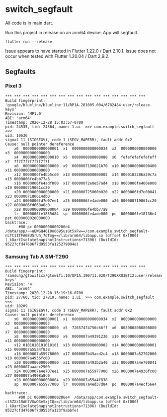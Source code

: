# switch_segfault

All code is in main.dart.

Run this project in release on an arm64 device. App will segfault.

    flutter run --release

Issue appears to have started in Flutter 1.22.0 / Dart 2.10.1. Issue does not occur when tested with Flutter 1.20.04 / Dart 2.9.2.


## Segfaults

### Pixel 3

    *** *** *** *** *** *** *** *** *** *** *** *** *** *** *** ***
    Build fingerprint: 'google/blueline/blueline:11/RP1A.201005.004/6782484:user/release-keys'
    Revision: 'MP1.0'
    ABI: 'arm64'
    Timestamp: 2020-12-28 15:03:57-0700
    pid: 24535, tid: 24564, name: 1.ui  >>> com.example.switch_segfault <<<
    uid: 10636
    signal 11 (SIGSEGV), code 1 (SEGV_MAPERR), fault addr 0x2
    Cause: null pointer dereference
        x0  0000000000000001  x1  0000000000000034  x2  0000000000000000  x3  0000000000000000
        x4  0000000000000010  x5  8080808080808080  x6  fefefefefefefeff  x7  7f7f7f7f7f7f7f7f
        x8  0000000000000000  x9  0000007190621b70  x10 0000000000000400  x11 0000000000000000
        x12 0000006fe4bb5cd0  x13 0000000000000002  x14 0000182286a29c7a  x15 0000006fe4bb77a8
        x16 0000006fe4adf000  x17 00000072e0e57ad4  x18 0000006fe400e000  x19 000000719061cc20
        x20 0000000000000000  x21 000000725060b020  x22 0000006fd7e00041  x23 0000007180614db0
        x24 0000006fd7e07ee1  x25 0000006fe4ade000  x26 000000719061cc20  x27 0000006fd668a8c0
        x28 0000000000000004  x29 0000006fe4bb77a8
        lr  0000006fe1855d84  sp  0000006fe4ade000  pc  0000006fe18136e4  pst 0000000020000000
    backtrace:
          #00 pc 00000000000206e4  /data/app/~~uEWGQ46I0o6695usGt5xFw==/com.example.switch_segfault-nLTC1ITFA68USrUhj7dTmg==/lib/arm64/libapp.so (offset 0xf000) (_kDartIsolateSnapshotInstructions+71396) (BuildId: 95227cfd47606f7d9553fa125279094e)


### Samsung Tab A SM-T290

    *** *** *** *** *** *** *** *** *** *** *** *** *** *** *** ***
    Build fingerprint: 'samsung/gtowifixx/gtowifi:10/QP1A.190711.020/T290XXU3BTI2:user/release-keys'
    Revision: '4'
    ABI: 'arm64'
    Timestamp: 2020-12-28 15:19:16-0700
    pid: 27760, tid: 27819, name: 1.ui  >>> com.example.switch_segfault <<<
    uid: 10209
    signal 11 (SIGSEGV), code 1 (SEGV_MAPERR), fault addr 0x2
    Cause: null pointer dereference
        x0  0000000000000001  x1  0000000000000034  x2  0000000000000000  x3  0000000000000003
        x4  0000000000000000  x5  72657474756c66ff  x6  8080808080808080  x7  8080808080808080
        x8  0000000000000000  x9  0000007a49391230  x10 0000000000000400  x11 0000000000000000
        x12 0101010101010101  x13 0000000000000002  x14 0000000000000001  x15 0000007a55a4f838
        x16 0000007a55978000  x17 0000007b45acd2c4  x18 0000007a52702000  x19 0000007a4936fc00
        x20 0000000000000000  x21 0000007a493b2a40  x22 0000007a4e700041  x23 0000007aaaec2500
        x24 0000007a4e707ee1  x25 0000007a55977000  x26 0000007a4936fc00  x27 0000007a4908a8c0
        x28 0000000000000004  x29 0000007a55a4f838
        sp  0000007a55977000  lr  0000007a4ed37d84  pc  0000007a4ecf56e4
    
    backtrace:
          #00 pc 00000000000206e4  /data/app/com.example.switch_segfault-ct5ZXz18Ah7VGwO3eSxjIQ==/lib/arm64/libapp.so (offset 0xf000) (_kDartIsolateSnapshotInstructions+71396) (BuildId: 95227cfd47606f7d9553fa123f9abbfe)
